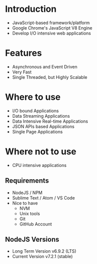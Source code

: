 # Introduction

* JavaScript-based framework/platform
* Google Chrome's JavaScript V8 Engine
* Develop I/O intensive web applications

# Features

* Asynchronous and Event Driven
* Very Fast
* Single Threaded, but Highly Scalable

# Where to use

* I/O bound Applications
* Data Streaming Applications
* Data Intensive Real-time Applications
* JSON APIs based Applications
* Single Page Applications

# Where not to use

* CPU intensive applications

## Requirements

* NodeJS / NPM
* Sublime Text / Atom / VS Code
* Nice to have
  * NVM
  * Unix tools
  * Git
  * GitHub Account

## NodeJS Versions

* Long Term Version v6.9.2 (LTS)
* Current Version v7.2.1 (stable)
